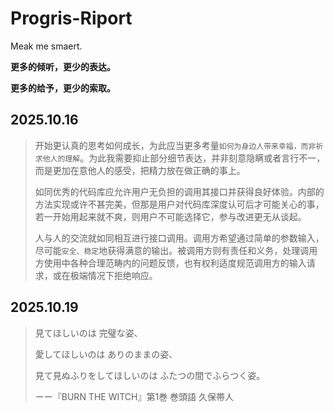 # Progris-Riport
Meak me smaert.


**更多的倾听，更少的表达。**


**更多的给予，更少的索取。**

## 2025.10.16

> 开始更认真的思考如何成长，为此应当更多考量`如何为身边人带来幸福，而非祈求他人的理解`。为此我需要抑止部分细节表达，并非刻意隐瞒或者言行不一，而是更加在意他人的感受，把精力放在做正确的事上。
>
> 如同优秀的代码库应允许用户无负担的调用其接口并获得良好体验。内部的方法实现或许不甚完美，但那是用户对代码库深度认可后才可能关心的事，若一开始用起来就不爽，则用户不可能选择它，参与改进更无从谈起。
>
> 人与人的交流就如同相互进行接口调用。调用方希望通过简单的参数输入，尽可能`安全、稳定`地获得满意的输出。被调用方则有责任和义务，处理调用方使用中各种合理范畴内的问题反馈，也有权利适度规范调用方的输入请求，或在极端情况下拒绝响应。

## 2025.10.19

>見てほしいのは 完璧な姿、
>
>愛してほしいのは ありのままの姿、
>
>見て見ぬふりをしてほしいのは ふたつの間でふらつく姿。
>
>ーー『BURN THE WITCH』第1巻 巻頭語 久保帯人